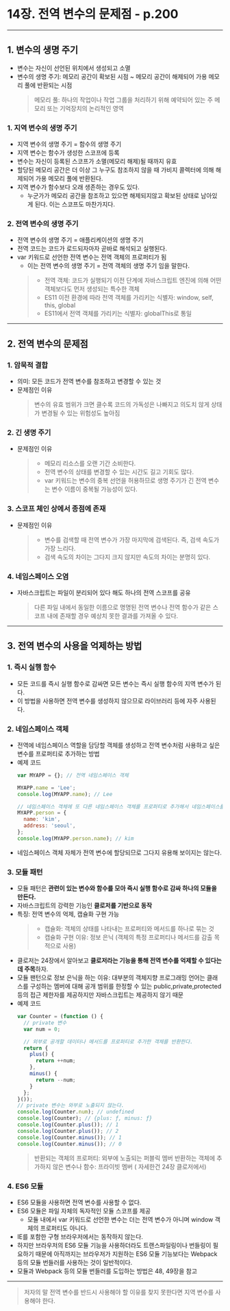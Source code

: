 # 14장. 전역 변수의 문제점 - p.200
--------------
## 1. 변수의 생명 주기
  * 변수는 자신이 선언된 위치에서 생성되고 소멸
  * 변수의 생명 주기: 메모리 공간이 확보된 시점 ~ 메모리 공간이 해제되어 가용 메모리 풀에 반환되는 시점
    > 메모리 풀: 하나의 작업이나 작업 그룹을 처리하기 위해 예약되어 있는 주 메모리 또는 기억장치의 논리적인 영역
### 1. 지역 변수의 생명 주기
  * 지역 변수의 생명 주기 = 함수의 생명 주기
  * 지역 변수는 함수가 생성한 스코프에 등록
  * 변수는 자신이 등록된 스코프가 소멸(메모리 해제)될 때까지 유효
  * 할당된 메모리 공간은 더 이상 그 누구도 참조하지 않을 때 가비지 콜렉터에 의해 해제되어 가용 메모리 풀에 반환된다.
  * 지역 변수가 함수보다 오래 생존하는 경우도 있다.
    * 누군가가 메모리 공간을 참조하고 있으면 해제되지않고 확보된 상태로 남아있게 된다. 이는 스코프도 마찬가지다.
### 2. 전역 변수의 생명 주기
  * 전역 변수의 생명 주기 = 애플리케이션의 생명 주기
  * 전역 코드는 코드가 로드되자마자 곧바로 해석되고 실행된다.
  * var 키워드로 선언한 전역 변수는 전역 객체의 프로퍼티가 됨
    * 이는 전역 변수의 생명 주기 = 전역 객체의 생명 주기 임을 말한다.
    > * 전역 객체: 코드가 실행되기 이전 단계에 자바스크립트 엔진에 의해 어떤 객체보다도 먼저 생성되는 특수한 객체
    > * ES11 이전 환경에 따라 전역 객체를 가리키는 식별자: window, self, this, global
    > * ES11에서 전역 객체를 가리키는 식별자: globalThis로 통일
--------------
## 2. 전역 변수의 문제점
### 1. 암묵적 결합
  * 의미: 모든 코드가 전역 변수를 참조하고 변경할 수 있는 것
  * 문제점인 이유
    > 변수의 유효 범위가 크면 클수록 코드의 가독성은 나빠지고 의도치 않게 상태가 변경될 수 있는 위험성도 높아짐
### 2. 긴 생명 주기
  * 문제점인 이유
    > * 메모리 리소스를 오랜 기간 소비한다.
    > * 전역 변수의 상태를 변경할 수 있는 시간도 길고 기회도 많다.
    > * var 키워드는 변수의 중복 선언을 허용하므로 생명 주기가 긴 전역 변수는 변수 이름이 중복될 가능성이 있다.
### 3. 스코프 체인 상에서 종점에 존재
  * 문제점인 이유
    > * 변수를 검색할 때 전역 변수가 가장 마지막에 검색된다. 즉, 검색 속도가 가장 느리다.
    > * 검색 속도의 차이는 그다지 크지 않지만 속도의 차이는 분명히 있다.
### 4. 네임스페이스 오염
  * 자바스크립트는 파일이 분리되어 있다 해도 하나의 전역 스코프를 공유
    > 다른 파일 내에서 동일한 이름으로 명명된 전역 변수나 전역 함수가 같은 스코프 내에 존재할 경우 예상치 못한 결과를 가져올 수 있다.
--------------
## 3. 전역 변수의 사용을 억제하는 방법
### 1. 즉시 실행 함수
  * 모든 코드를 즉시 실행 함수로 감싸면 모든 변수는 즉시 실행 함수의 지역 변수가 된다.
  * 이 방법을 사용하면 전역 변수를 생성하지 않으므로 라이브러리 등에 자주 사용된다.
### 2. 네임스페이스 객체
  * 전역에 네임스페이스 역할을 담당할 객체를 생성하고 전역 변수처럼 사용하고 싶은 변수를 프로퍼티로 추가하는 방법
  * 예제 코드
    ```javascript
    var MYAPP = {}; // 전역 네임스페이스 객체

    MYAPP.name = 'Lee';
    console.log(MYAPP.name); // Lee

    // 네임스페이스 객체에 또 다른 네임스페이스 객체를 프로퍼티로 추가해서 네임스페이스를 계층적으로 구성할 수도 있다.
    MYAPP.person = {
      name: 'kim',
      address: 'seoul',
    }; 
    console.log(MYAPP.person.name); // kim
    
    ```
  * 네임스페이스 객체 자체가 전역 변수에 할당되므로 그다지 유용해 보이지는 않는다.
### 3. 모듈 패턴
  * 모듈 패턴은 **관련이 있는 변수와 함수를 모아 즉시 실행 함수로 감싸 하나의 모듈을 만든다.**
  * 자바스크립트의 강력한 기능인 **클로저를 기반으로 동작**
  * 특징: 전역 변수의 억제, 캡슐화 구현 가능
    > * 캡슐화: 객체의 상태를 나타내는 프로퍼티와 메서드를 하나로 묶는 것
    > * 캡슐화 구현 이유: 정보 은닉 (객체의 특정 프로퍼티나 메서드를 감출 목적으로 사용)
  * 클로저는 24장에서 알아보고 **클로저라는 기능을 통해 전역 변수를 억제할 수 있다는 데 주목**하자.
  * 모듈 팬턴으로 정보 은닉을 하는 이유: 대부분의 객체지향 프로그래밍 언어는 클래스를 구성하는 멤버에 대해 공개 범위를 한정할 수 있는 public,private,protected 등의 접근 제한자를 제공하지만 자바스크립트는 제공하지 않기 때문
  * 예제 코드
    ```javascript
    var Counter = (function () {
      // private 변수
      var num = 0;

      // 외부로 공개할 데이터나 메서드를 프로퍼티로 추가한 객체를 반환한다.
      return {
        plus() {
          return ++num;
        },
        minus() {
          return --num;
        }
      };
    }());
    // private 변수는 와부로 노출되지 않는다.
    console.log(Counter.num); // undefined
    console.log(Counter); // {plus: ƒ, minus: ƒ}
    console.log(Counter.plus()); // 1 
    console.log(Counter.plus()); // 2 
    console.log(Counter.minus()); // 1 
    console.log(Counter.minus()); // 0
    ```
    > 반환되는 객체의 프로퍼티: 외부에 노출되는 퍼블릭 멤버
    반환하는 객체에 추가하지 않은 변수나 함수: 프라이빗 멤버
    ( 자세한건 24장 클로저에서)
### 4. ES6 모듈
  * ES6 모듈을 사용하면 전역 변수를 사용할 수 없다.
  * ES6 모듈은 파일 자체의 독자적인 모듈 스코프를 제공
    * 모듈 내에서 var 키워드로 선언한 변수는 더는 전역 변수가 아니며 window 객체의 프로퍼티도 아니다.
  * IE를 포함한 구형 브라우저에서는 동작하지 않는다.
  * 하지만 브라우저의 ES6 모듈 기능을 사용하더라도 트랜스파일링이나 번들링이 필요하기 때문에 아직까지는 브라우저가 지원하는 ES6 모듈 기능보다는 Webpack 등의 모듈 번들러를 사용하는 것이 일반적이다.
  * 모듈과 Webpack 등의 모듈 번들러를 도입하는 방법은 48, 49장을 참고
--------------
  > 저자의 말
  > 전역 변수를 반드시 사용해야 할 이유를 찾지 못한다면 지역 변수를 사용해야 한다.